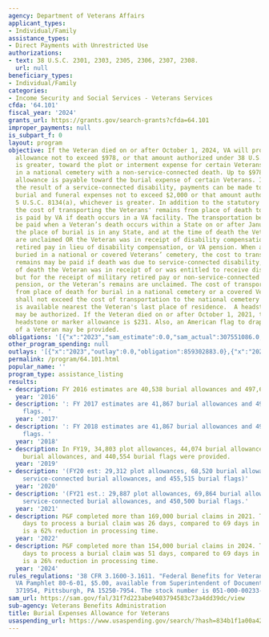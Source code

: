 ```yaml
---
agency: Department of Veterans Affairs
applicant_types:
- Individual/Family
assistance_types:
- Direct Payments with Unrestricted Use
authorizations:
- text: 38 U.S.C. 2301, 2303, 2305, 2306, 2307, 2308.
  url: null
beneficiary_types:
- Individual/Family
categories:
- Income Security and Social Services - Veterans Services
cfda: '64.101'
fiscal_year: '2024'
grants_url: https://grants.gov/search-grants?cfda=64.101
improper_payments: null
is_subpart_f: 0
layout: program
objective: If the Veteran died on or after October 1, 2024, VA will provide a monetary
  allowance not to exceed $978, or that amount authorized under 38 U.S.C. 2303, whichever
  is greater, toward the plot or interment expense for certain Veterans not buried
  in a national cemetery with a non-service-connected death. Up to $978 as a burial
  allowance is payable toward the burial expense of certain Veterans. If death is
  the result of a service-connected disability, payments can be made to reimburse
  burial and funeral expenses not to exceed $2,000 or that amount authorized under
  5 U.S.C. 8134(a), whichever is greater. In addition to the statutory burial allowance,
  the cost of transporting the Veterans' remains from place of death to site of burial
  is paid by VA if death occurs in a VA facility. The transportation benefit may also
  be paid when a Veteran’s death occurs within a State on or after January 5, 2023,
  the place of burial is in any State, and at the time of death the Veteran’s remains
  are unclaimed OR the Veteran was in receipt of disability compensation, military
  retired pay in lieu of disability compensation, or VA pension. When a Veteran is
  buried in a national or covered Veterans’ cemetery, the cost to transport a Veteran’s
  remains may be paid if death was due to service-connected disability, at the time
  of death the Veteran was in receipt of or was entitled to receive disability compensation
  but for the receipt of military retired pay or non-service-connected disability
  pension, or the Veteran’s remains are unclaimed. The cost of transporting the remains
  from place of death for burial in a national cemetery or a covered Veterans’ cemetery
  shall not exceed the cost of transportation to the national cemetery in which space
  is available nearest the Veteran's last place of residence.  A headstone or marker
  may be authorized. If the Veteran died on or after October 1, 2021, the maximum
  headstone or marker allowance is $231. Also, an American flag to drape the casket
  of a Veteran may be provided.
obligations: '[{"x":"2023","sam_estimate":0.0,"sam_actual":307551086.0,"usa_spending_actual":859302883.0},{"x":"2024","sam_estimate":0.0,"sam_actual":351874266.0,"usa_spending_actual":790045157.0},{"x":"2025","sam_estimate":0.0,"sam_actual":362430493.0,"usa_spending_actual":476765100.0}]'
other_program_spending: null
outlays: '[{"x":"2023","outlay":0.0,"obligation":859302883.0},{"x":"2024","outlay":0.0,"obligation":790045157.0},{"x":"2025","outlay":0.0,"obligation":476765100.0}]'
permalink: /program/64.101.html
popular_name: ''
program_type: assistance_listing
results:
- description: FY 2016 estimates are 40,538 burial allowances and 497,644 burial flags
  year: '2016'
- description: ': FY 2017 estimates are 41,867 burial allowances and 497,644 burial
    flags. '
  year: '2017'
- description: ': FY 2018 estimates are 41,867 burial allowances and 497,644 burial
    flags. '
  year: '2018'
- description: In FY19, 34,803 plot allowances, 44,074 burial allowances, 38,323 service-connected
    burial allowances, and 440,554 burial flags were provided.
  year: '2019'
- description: '(FY20 est: 29,312 plot allowances, 68,520 burial allowances, 41,620
    service-connected burial allowances, and 455,515 burial flags)'
  year: '2020'
- description: '(FY21 est.: 29,887 plot allowances, 69,864 burial allowances, 43,524
    service-connected burial allowances, and 450,500 burial flags.'
  year: '2021'
- description: P&F completed more than 169,000 burial claims in 2021. The average
    days to process a burial claim was 26 days, compared to 69 days in 2020. This
    is a 62% reduction in processing time.
  year: '2022'
- description: P&F completed more than 154,000 burial claims in 2024. The average
    days to process a burial claim was 51 days, compared to 69 days in 2020. This
    is a 26% reduction in processing time.
  year: '2024'
rules_regulations: '38 CFR 3.1600-3.1611. "Federal Benefits for Veterans and Dependents,"
  VA Pamphlet 80-6-01, $5.00, available from Superintendent of Documents, P.O. Box
  371954, Pittsburgh, PA 15250-7954. The stock number is 051-000-00233-4. '
sam_url: https://sam.gov/fal/31f7d223abe9403794583c73a4dd39dc/view
sub-agency: Veterans Benefits Administration
title: Burial Expenses Allowance for Veterans
usaspending_url: https://www.usaspending.gov/search/?hash=834b1f1a00a42c38f50234076316a790
---
```

